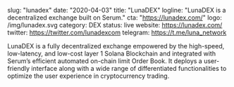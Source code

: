 slug: "lunadex"
date: "2020-04-03"
title: "LunaDEX"
logline: "LunaDEX is a decentralized exchange built on Serum."
cta: "https://lunadex.com/"
logo: /img/lunadex.svg
category: DEX
status: live
website: https://lunadex.com/
twitter: https://twitter.com/lunadexcom
telegram: https://t.me/luna_network

LunaDEX is a fully decentralized exchange empowered by the high-speed, low-latency, and low-cost layer 1 Solana Blockchain and integrated with Serum’s efficient automated on-chain limit Order Book. It deploys a user-friendly interface along with a wide range of differentiated functionalities to optimize the user experience in cryptocurrency trading.
